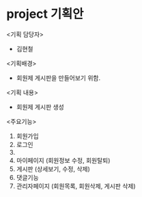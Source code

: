# project 기획안

<기획 담당자>
 - 김현철
 
<기획배경>
- 회원제 게시판을 만들어보기 위함.

<기획 내용>
- 회원제 게시판 생성

<주요기능>
  1. 회원가입
  2. 로그인
  3. 
  4. 마이페이지 (회원정보 수정, 회원탈퇴)
  5. 게시판 (상세보기, 수정, 삭제)
  6. 댓글기능
  7. 관리자페이지 (회원목록, 회원삭제, 게시판 삭제)
  
